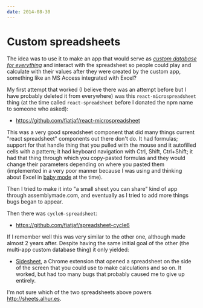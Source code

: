 ```yaml
---
date: 2014-08-30
---
```


# Custom spreadsheets

The idea was to use it to make an app that would serve as [_custom database for everything_](dc2e9161) and interact with the spreadsheet so people could play and calculate with their values after they were created by the custom app, something like an MS Access integrated with Excel?

My first attempt that worked (I believe there was an attempt before but I have probably deleted it from everywhere) was this `react-microspreadsheet` thing (at the time called `react-spreadsheet` before I donated the npm name to someone who asked):

- <https://github.com/fiatjaf/react-microspreadsheet>

This was a very good spreadsheet component that did many things current "react spreadsheet" components out there don't do. It had formulas; support for that handle thing that you pulled with the mouse and it autofilled cells with a pattern; it had keyboard navigation with Ctrl, Shift, Ctrl+Shift; it had that thing through which you copy-pasted formulas and they would change their parameters depending on where you pasted them (implemented in a very poor manner because I was using and thinking about Excel in [baby mode][you-suck-at-excel] at the time).

Then I tried to make it into "a small sheet you can share" kind of app through assemblymade.com, and eventually as I tried to add more things bugs began to appear.

Then there was `cycle6-spreadsheet`:

- <https://github.com/fiatjaf/spreadsheet-cycle6>

If I remember well this was very similar to the other one, although made almost 2 years after. Despite having the same initial goal of the other (the multi-app custom database thing) it only yielded:

- [Sidesheet](https://chrome.google.com/webstore/detail/sidesheet/iheklhbgdljkmijlfajakikbgemncmf), a Chrome extension that opened a spreadsheet on the side of the screen that you could use to make calculations and so on. It worked, but had too many bugs that probably caused me to give up entirely.

I'm not sure which of the two spreadsheets above powers <http://sheets.alhur.es>.

[you-suck-at-excel]: <https://www.youtube.com/watch?v=0nbkaYsR94c>
